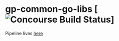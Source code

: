 # gp-common-go-libs [![Concourse Build Status](https://prod.ci.gpdb.pivotal.io/api/v1/teams/main/pipelines/gp-common-go-libs/badge)] 

Pipeline lives [here](https://prod.ci.gpdb.pivotal.io/teams/main/pipelines/gp-common-go-libs)
